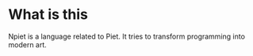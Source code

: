 # What is this
Npiet is a language related to Piet. It tries to transform programming into modern art.
